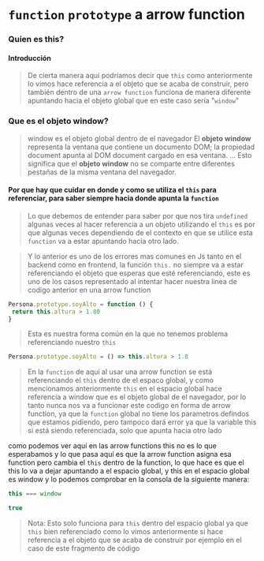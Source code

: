 # ```function``` ```prototype``` a arrow function
### Quien es this?
#### Introducción 
>De cierta manera aquí podríamos decir que ```this``` como anteriormente lo vimos hace referencia a el objeto que se acaba de construir, pero también dentro de una ```arrow function``` funciona de manera diferente apuntando hacia el objeto global que en este caso sería "```window```"

### Que es el objeto window?
>window es el objeto global dentro de el navegador El **objeto window** representa la ventana que contiene un documento DOM; la propiedad document apunta al DOM document cargado en esa ventana. ... Esto significa que el **objeto window** no se comparte entre diferentes pestañas de la misma ventana del navegador.

#### Por que hay que cuidar en donde y como se utiliza el ```this``` para referenciar, para saber siempre hacia donde apunta la ```function```
>Lo que debemos de entender para saber por que nos tira ```undefined``` algunas veces al hacer referencia a un objeto utilizando el ```this``` es por que algunas veces dependiendo de el contexto en que se utilice esta ```function``` va a estar apuntando hacia otro lado.

>Y lo anterior es uno de los errores mas comunes en Js tanto en el backend como en frontend, la función ```this.``` no siempre va a estar referenciando el objeto que esperas que esté referenciando, este es uno de los casos representado al intentar hacer nuestra linea de codigo anterior en una arrow function

```js 
Persona.prototype.soyAlto = function () {
 return this.altura > 1.80
}
```
> Esta es nuestra forma común en la que no tenemos problema referenciando nuestro ```this```

```js
Persona.prototype.soyAlto = () => this.altura > 1.8
```
>En la ```function``` de aquí al usar una arrow function se está referenciando el ```this``` dentro de el espaco global, y como mencionamos anteriormente ```this``` en el espacio global hace referencia a window que es el objeto global de el navegador, por lo tanto nunca nos va a funcionar este codigo en forma de arrow function, ya que la ```function``` global no tiene los parametros defindos que estamos pidiendo, pero tampoco dará error ya que la variable this si está siendo referenciada, solo que apunta hacia otro lado


como podemos ver aquí en las arrow functions this no es lo que esperabamos y lo que pasa aquí es que la arrow function asigna esa function pero cambia el ```this``` dentro de la function, lo que hace es que el this lo va a dejar apuntando a el espacio global, y this en el espacio global es window y lo podemos comprobar en la consola de la siguiente manera:

```js
this === window

true
```

>Nota: Esto solo funciona para ```this``` dentro del espacio global ya que ```this``` bien referenciado como lo vimos anteriormente si hace referencia a el objeto que se acaba de construir por ejemplo en el caso de este fragmento de código 
